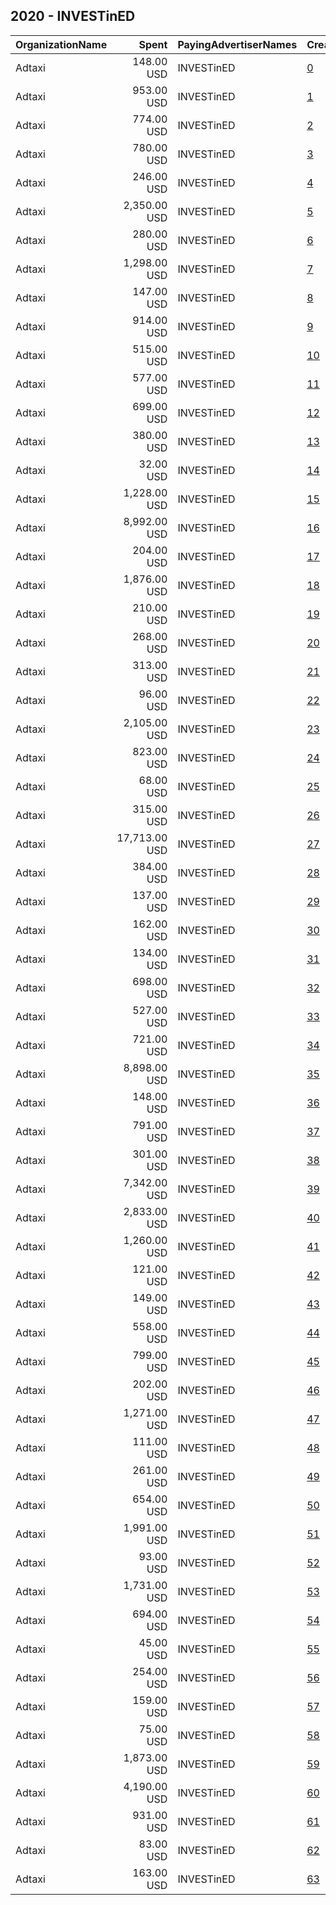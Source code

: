 ## 2020 - INVESTinED​ 
|OrganizationName|Spent|PayingAdvertiserNames|CreativeUrls|Impressions|Genders|AgeBrackets|CountryCodes|BillingAddresses|CandidateBallotInformation|
|:---|---:|:---|:---|---:|:---|:---|:---|:---|:---|
|Adtaxi|148.00 USD|INVESTinED​|[0](https://www.snap.com/political-ads/asset/9b52125e5b60c600399d5d42ef7fd77e2096cb5f3f32f9021e31bd8a267db705?mediaType=mp4)|14,317|FEMALE|25+|united states|"101 West Colfax,Denver,80204,US"|INVESTinED|
|Adtaxi|953.00 USD|INVESTinED​|[1](https://www.snap.com/political-ads/asset/bdec8a63c3120c848c4284296379d291d05bcf5f13ac2fede35a6316401e3b04?mediaType=jpg)|54,275|FEMALE|25+|united states|"101 West Colfax,Denver,80204,US"|INVESTinED|
|Adtaxi|774.00 USD|INVESTinED​|[2](https://www.snap.com/political-ads/asset/bf74ca49d91801f675fcd9e3a2550cf9bb2e8ae7873a412043e39ddf4a2e9d0d?mediaType=jpg)|59,651|FEMALE|25+|united states|"101 West Colfax,Denver,80204,US"|INVESTinED|
|Adtaxi|780.00 USD|INVESTinED​|[3](https://www.snap.com/political-ads/asset/2bfee66adb3d5ca99c35eab852ab8026be0151175a2d8d038d3aae76c829d578?mediaType=jpg)|37,272||25+|united states|"101 West Colfax,Denver,80204,US"|INVESTinED|
|Adtaxi|246.00 USD|INVESTinED​|[4](https://www.snap.com/political-ads/asset/9b52125e5b60c600399d5d42ef7fd77e2096cb5f3f32f9021e31bd8a267db705?mediaType=mp4)|13,338|FEMALE|25+|united states|"101 West Colfax,Denver,80204,US"|INVESTinED|
|Adtaxi|2,350.00 USD|INVESTinED​|[5](https://www.snap.com/political-ads/asset/6a9a12fb7707b2fd2e68854aa9ee39d8fb7e5e221217b471935499ad6d488556?mediaType=jpg)|185,515|FEMALE|25+|united states|"101 West Colfax,Denver,80204,US"|INVESTinED|
|Adtaxi|280.00 USD|INVESTinED​|[6](https://www.snap.com/political-ads/asset/9b52125e5b60c600399d5d42ef7fd77e2096cb5f3f32f9021e31bd8a267db705?mediaType=mp4)|17,482||25+|united states|"101 West Colfax,Denver,80204,US"|INVESTinED|
|Adtaxi|1,298.00 USD|INVESTinED​|[7](https://www.snap.com/political-ads/asset/ac8b2cc052036da0837721b46bb36f63a825549388525eb3e67cc730df0c4e1e?mediaType=jpg)|122,734|FEMALE|25+|united states|"101 West Colfax,Denver,80204,US"|INVESTinED|
|Adtaxi|147.00 USD|INVESTinED​|[8](https://www.snap.com/political-ads/asset/3571fbdaa97d37873b33d1415604064096990c33159c6ecba12024621e1f0ab3?mediaType=jpg)|8,037||25+|united states|"101 West Colfax,Denver,80204,US"|INVESTinED|
|Adtaxi|914.00 USD|INVESTinED​|[9](https://www.snap.com/political-ads/asset/c40de4ccff0384594272794fb72c174402de753f1267131a4d2a5f17da895ee5?mediaType=jpg)|55,864|FEMALE|25+|united states|"101 West Colfax,Denver,80204,US"|INVESTinED|
|Adtaxi|515.00 USD|INVESTinED​|[10](https://www.snap.com/political-ads/asset/6e33ef0560161afd68de0e3a62594b2e6adb1b5a0a052de831320f9f238a518f?mediaType=mp4)|42,473|FEMALE|25+|united states|"101 West Colfax,Denver,80204,US"|INVESTinED|
|Adtaxi|577.00 USD|INVESTinED​|[11](https://www.snap.com/political-ads/asset/ac8b2cc052036da0837721b46bb36f63a825549388525eb3e67cc730df0c4e1e?mediaType=jpg)|62,864|FEMALE|25+|united states|"101 West Colfax,Denver,80204,US"|INVESTinED|
|Adtaxi|699.00 USD|INVESTinED​|[12](https://www.snap.com/political-ads/asset/ac8b2cc052036da0837721b46bb36f63a825549388525eb3e67cc730df0c4e1e?mediaType=jpg)|54,922||25+|united states|"101 West Colfax,Denver,80204,US"|INVESTinED|
|Adtaxi|380.00 USD|INVESTinED​|[13](https://www.snap.com/political-ads/asset/ac8b2cc052036da0837721b46bb36f63a825549388525eb3e67cc730df0c4e1e?mediaType=jpg)|26,366||25+|united states|"101 West Colfax,Denver,80204,US"|INVESTinED|
|Adtaxi|32.00 USD|INVESTinED​|[14](https://www.snap.com/political-ads/asset/bcd4492a42fc25d13bc1d74ae866e53393b181da5e2b098e282e39a1fd3db86c?mediaType=jpg)|2,444||25+|united states|"101 West Colfax,Denver,80204,US"|INVESTinED|
|Adtaxi|1,228.00 USD|INVESTinED​|[15](https://www.snap.com/political-ads/asset/6e33ef0560161afd68de0e3a62594b2e6adb1b5a0a052de831320f9f238a518f?mediaType=mp4)|109,989||25+|united states|"101 West Colfax,Denver,80204,US"|INVESTinED|
|Adtaxi|8,992.00 USD|INVESTinED​|[16](https://www.snap.com/political-ads/asset/6a9a12fb7707b2fd2e68854aa9ee39d8fb7e5e221217b471935499ad6d488556?mediaType=jpg)|937,278|FEMALE|25+|united states|"101 West Colfax,Denver,80204,US"|INVESTinED|
|Adtaxi|204.00 USD|INVESTinED​|[17](https://www.snap.com/political-ads/asset/d968967bd9f79b1990e4e30e5aae605b5f0eecc81f856ae3fb0cef0afffa43e2?mediaType=jpg)|14,649|FEMALE|25+|united states|"101 West Colfax,Denver,80204,US"|INVESTinED|
|Adtaxi|1,876.00 USD|INVESTinED​|[18](https://www.snap.com/political-ads/asset/8e1b170426837784dea306c10b71190a4dd3a0b7c16bf5fbeb2660d6b29dc288?mediaType=jpg)|158,034|FEMALE|25+|united states|"101 West Colfax,Denver,80204,US"|INVESTinED|
|Adtaxi|210.00 USD|INVESTinED​|[19](https://www.snap.com/political-ads/asset/ac8b2cc052036da0837721b46bb36f63a825549388525eb3e67cc730df0c4e1e?mediaType=jpg)|17,853|FEMALE|25+|united states|"101 West Colfax,Denver,80204,US"|INVESTinED|
|Adtaxi|268.00 USD|INVESTinED​|[20](https://www.snap.com/political-ads/asset/6e33ef0560161afd68de0e3a62594b2e6adb1b5a0a052de831320f9f238a518f?mediaType=mp4)|19,596|FEMALE|25+|united states|"101 West Colfax,Denver,80204,US"|INVESTinED|
|Adtaxi|313.00 USD|INVESTinED​|[21](https://www.snap.com/political-ads/asset/a046a1ea449f7ecba21b4dcc9adcac4a23f5053f404b168f727194361adebc3c?mediaType=jpg)|37,673|FEMALE|25+|united states|"101 West Colfax,Denver,80204,US"|INVESTinED|
|Adtaxi|96.00 USD|INVESTinED​|[22](https://www.snap.com/political-ads/asset/844c6e5d706cec738c386b849227850b81f9481dbfd58bc6f115cc5277d38e5e?mediaType=mp4)|10,485||25+|united states|"101 West Colfax,Denver,80204,US"|INVESTinED|
|Adtaxi|2,105.00 USD|INVESTinED​|[23](https://www.snap.com/political-ads/asset/1f3de2dc1d2c61d51abdf6fcaaef5f894159909c5a048256be37f72758fe47f9?mediaType=mp4)|149,037|FEMALE|25+|united states|"101 West Colfax,Denver,80204,US"|INVESTinED|
|Adtaxi|823.00 USD|INVESTinED​|[24](https://www.snap.com/political-ads/asset/1f3de2dc1d2c61d51abdf6fcaaef5f894159909c5a048256be37f72758fe47f9?mediaType=mp4)|49,137|FEMALE|25+|united states|"101 West Colfax,Denver,80204,US"|INVESTinED|
|Adtaxi|68.00 USD|INVESTinED​|[25](https://www.snap.com/political-ads/asset/45e7ca3d895792ce38ce09f19ff278c0d28aa66823cfd9517ce8b229369af959?mediaType=jpg)|4,982||25+|united states|"101 West Colfax,Denver,80204,US"|INVESTinED|
|Adtaxi|315.00 USD|INVESTinED​|[26](https://www.snap.com/political-ads/asset/8e1b170426837784dea306c10b71190a4dd3a0b7c16bf5fbeb2660d6b29dc288?mediaType=jpg)|30,809|FEMALE|25+|united states|"101 West Colfax,Denver,80204,US"|INVESTinED|
|Adtaxi|17,713.00 USD|INVESTinED​|[27](https://www.snap.com/political-ads/asset/8e1b170426837784dea306c10b71190a4dd3a0b7c16bf5fbeb2660d6b29dc288?mediaType=jpg)|1,616,831|FEMALE|25+|united states|"101 West Colfax,Denver,80204,US"|INVESTinED|
|Adtaxi|384.00 USD|INVESTinED​|[28](https://www.snap.com/political-ads/asset/6e33ef0560161afd68de0e3a62594b2e6adb1b5a0a052de831320f9f238a518f?mediaType=mp4)|21,127||25+|united states|"101 West Colfax,Denver,80204,US"|INVESTinED|
|Adtaxi|137.00 USD|INVESTinED​|[29](https://www.snap.com/political-ads/asset/a046a1ea449f7ecba21b4dcc9adcac4a23f5053f404b168f727194361adebc3c?mediaType=jpg)|16,221|FEMALE|25+|united states|"101 West Colfax,Denver,80204,US"|INVESTinED|
|Adtaxi|162.00 USD|INVESTinED​|[30](https://www.snap.com/political-ads/asset/9b52125e5b60c600399d5d42ef7fd77e2096cb5f3f32f9021e31bd8a267db705?mediaType=mp4)|10,407||25+|united states|"101 West Colfax,Denver,80204,US"|INVESTinED|
|Adtaxi|134.00 USD|INVESTinED​|[31](https://www.snap.com/political-ads/asset/a046a1ea449f7ecba21b4dcc9adcac4a23f5053f404b168f727194361adebc3c?mediaType=jpg)|12,758||25+|united states|"101 West Colfax,Denver,80204,US"|INVESTinED|
|Adtaxi|698.00 USD|INVESTinED​|[32](https://www.snap.com/political-ads/asset/6bee150d5232da74893602c61e9d837b79d46cde1d4d7da58d2da06b2daeec13?mediaType=mp4)|30,862||25+|united states|"101 West Colfax,Denver,80204,US"|INVESTinED|
|Adtaxi|527.00 USD|INVESTinED​|[33](https://www.snap.com/political-ads/asset/6e33ef0560161afd68de0e3a62594b2e6adb1b5a0a052de831320f9f238a518f?mediaType=mp4)|44,469|FEMALE|25+|united states|"101 West Colfax,Denver,80204,US"|INVESTinED|
|Adtaxi|721.00 USD|INVESTinED​|[34](https://www.snap.com/political-ads/asset/8bb7d4ab8a4a5ab34493571de3df6683cef838b8eac64fc94476c81329a831fc?mediaType=jpg)|73,768||25+|united states|"101 West Colfax,Denver,80204,US"|INVESTinED|
|Adtaxi|8,898.00 USD|INVESTinED​|[35](https://www.snap.com/political-ads/asset/8e1b170426837784dea306c10b71190a4dd3a0b7c16bf5fbeb2660d6b29dc288?mediaType=jpg)|684,043|FEMALE|25+|united states|"101 West Colfax,Denver,80204,US"|INVESTinED|
|Adtaxi|148.00 USD|INVESTinED​|[36](https://www.snap.com/political-ads/asset/3595eda5a5033482fa997349d9a64c9490dc532c0489b2ca3f7b7bf0e618a98b?mediaType=mp4)|15,014|FEMALE|25+|united states|"101 West Colfax,Denver,80204,US"|INVESTinED|
|Adtaxi|791.00 USD|INVESTinED​|[37](https://www.snap.com/political-ads/asset/6a92a3547afd5e9752b37e9a75c4c00f32d0acb6b15610d986ee30df49ec727c?mediaType=jpg)|42,138|FEMALE|25+|united states|"101 West Colfax,Denver,80204,US"|INVESTinED|
|Adtaxi|301.00 USD|INVESTinED​|[38](https://www.snap.com/political-ads/asset/3595eda5a5033482fa997349d9a64c9490dc532c0489b2ca3f7b7bf0e618a98b?mediaType=mp4)|20,883|FEMALE|25+|united states|"101 West Colfax,Denver,80204,US"|INVESTinED|
|Adtaxi|7,342.00 USD|INVESTinED​|[39](https://www.snap.com/political-ads/asset/9b52125e5b60c600399d5d42ef7fd77e2096cb5f3f32f9021e31bd8a267db705?mediaType=mp4)|519,711|FEMALE|25+|united states|"101 West Colfax,Denver,80204,US"|INVESTinED|
|Adtaxi|2,833.00 USD|INVESTinED​|[40](https://www.snap.com/political-ads/asset/6a9a12fb7707b2fd2e68854aa9ee39d8fb7e5e221217b471935499ad6d488556?mediaType=jpg)|206,969||25+|united states|"101 West Colfax,Denver,80204,US"|INVESTinED|
|Adtaxi|1,260.00 USD|INVESTinED​|[41](https://www.snap.com/political-ads/asset/9b52125e5b60c600399d5d42ef7fd77e2096cb5f3f32f9021e31bd8a267db705?mediaType=mp4)|78,831|FEMALE|25+|united states|"101 West Colfax,Denver,80204,US"|INVESTinED|
|Adtaxi|121.00 USD|INVESTinED​|[42](https://www.snap.com/political-ads/asset/9b52125e5b60c600399d5d42ef7fd77e2096cb5f3f32f9021e31bd8a267db705?mediaType=mp4)|10,078||25+|united states|"101 West Colfax,Denver,80204,US"|INVESTinED|
|Adtaxi|149.00 USD|INVESTinED​|[43](https://www.snap.com/political-ads/asset/3595eda5a5033482fa997349d9a64c9490dc532c0489b2ca3f7b7bf0e618a98b?mediaType=mp4)|19,544|FEMALE|25+|united states|"101 West Colfax,Denver,80204,US"|INVESTinED|
|Adtaxi|558.00 USD|INVESTinED​|[44](https://www.snap.com/political-ads/asset/8e1b170426837784dea306c10b71190a4dd3a0b7c16bf5fbeb2660d6b29dc288?mediaType=jpg)|44,284||25+|united states|"101 West Colfax,Denver,80204,US"|INVESTinED|
|Adtaxi|799.00 USD|INVESTinED​|[45](https://www.snap.com/political-ads/asset/6a9a12fb7707b2fd2e68854aa9ee39d8fb7e5e221217b471935499ad6d488556?mediaType=jpg)|96,186||25+|united states|"101 West Colfax,Denver,80204,US"|INVESTinED|
|Adtaxi|202.00 USD|INVESTinED​|[46](https://www.snap.com/political-ads/asset/844c6e5d706cec738c386b849227850b81f9481dbfd58bc6f115cc5277d38e5e?mediaType=mp4)|20,414|FEMALE|25+|united states|"101 West Colfax,Denver,80204,US"|INVESTinED|
|Adtaxi|1,271.00 USD|INVESTinED​|[47](https://www.snap.com/political-ads/asset/9b52125e5b60c600399d5d42ef7fd77e2096cb5f3f32f9021e31bd8a267db705?mediaType=mp4)|108,265||25+|united states|"101 West Colfax,Denver,80204,US"|INVESTinED|
|Adtaxi|111.00 USD|INVESTinED​|[48](https://www.snap.com/political-ads/asset/5ed35026df3f714291e81fe340962e9162447854b0c7ace4a9d31c9e0da1d95b?mediaType=jpg)|9,194||25+|united states|"101 West Colfax,Denver,80204,US"|INVESTinED|
|Adtaxi|261.00 USD|INVESTinED​|[49](https://www.snap.com/political-ads/asset/a046a1ea449f7ecba21b4dcc9adcac4a23f5053f404b168f727194361adebc3c?mediaType=jpg)|19,927|FEMALE|25+|united states|"101 West Colfax,Denver,80204,US"|INVESTinED|
|Adtaxi|654.00 USD|INVESTinED​|[50](https://www.snap.com/political-ads/asset/5ed35026df3f714291e81fe340962e9162447854b0c7ace4a9d31c9e0da1d95b?mediaType=jpg)|47,671||25+|united states|"101 West Colfax,Denver,80204,US"|INVESTinED|
|Adtaxi|1,991.00 USD|INVESTinED​|[51](https://www.snap.com/political-ads/asset/9b52125e5b60c600399d5d42ef7fd77e2096cb5f3f32f9021e31bd8a267db705?mediaType=mp4)|136,406|FEMALE|25+|united states|"101 West Colfax,Denver,80204,US"|INVESTinED|
|Adtaxi|93.00 USD|INVESTinED​|[52](https://www.snap.com/political-ads/asset/844c6e5d706cec738c386b849227850b81f9481dbfd58bc6f115cc5277d38e5e?mediaType=mp4)|7,369||25+|united states|"101 West Colfax,Denver,80204,US"|INVESTinED|
|Adtaxi|1,731.00 USD|INVESTinED​|[53](https://www.snap.com/political-ads/asset/844c6e5d706cec738c386b849227850b81f9481dbfd58bc6f115cc5277d38e5e?mediaType=mp4)|150,966|FEMALE|25+|united states|"101 West Colfax,Denver,80204,US"|INVESTinED|
|Adtaxi|694.00 USD|INVESTinED​|[54](https://www.snap.com/political-ads/asset/1f3de2dc1d2c61d51abdf6fcaaef5f894159909c5a048256be37f72758fe47f9?mediaType=mp4)|39,467|FEMALE|25+|united states|"101 West Colfax,Denver,80204,US"|INVESTinED|
|Adtaxi|45.00 USD|INVESTinED​|[55](https://www.snap.com/political-ads/asset/b015df1db1845b75a6337c6a70a9b2ad0993f1e3e38b7ba48270313bc3c12edc?mediaType=jpg)|1,824||25+|united states|"101 West Colfax,Denver,80204,US"|INVESTinED|
|Adtaxi|254.00 USD|INVESTinED​|[56](https://www.snap.com/political-ads/asset/3595eda5a5033482fa997349d9a64c9490dc532c0489b2ca3f7b7bf0e618a98b?mediaType=mp4)|38,111||25+|united states|"101 West Colfax,Denver,80204,US"|INVESTinED|
|Adtaxi|159.00 USD|INVESTinED​|[57](https://www.snap.com/political-ads/asset/a046a1ea449f7ecba21b4dcc9adcac4a23f5053f404b168f727194361adebc3c?mediaType=jpg)|17,013||25+|united states|"101 West Colfax,Denver,80204,US"|INVESTinED|
|Adtaxi|75.00 USD|INVESTinED​|[58](https://www.snap.com/political-ads/asset/9b52125e5b60c600399d5d42ef7fd77e2096cb5f3f32f9021e31bd8a267db705?mediaType=mp4)|5,179||25+|united states|"101 West Colfax,Denver,80204,US"|INVESTinED|
|Adtaxi|1,873.00 USD|INVESTinED​|[59](https://www.snap.com/political-ads/asset/1f3de2dc1d2c61d51abdf6fcaaef5f894159909c5a048256be37f72758fe47f9?mediaType=mp4)|194,206||25+|united states|"101 West Colfax,Denver,80204,US"|INVESTinED|
|Adtaxi|4,190.00 USD|INVESTinED​|[60](https://www.snap.com/political-ads/asset/6a9a12fb7707b2fd2e68854aa9ee39d8fb7e5e221217b471935499ad6d488556?mediaType=jpg)|191,437|FEMALE|25+|united states|"101 West Colfax,Denver,80204,US"|INVESTinED|
|Adtaxi|931.00 USD|INVESTinED​|[61](https://www.snap.com/political-ads/asset/1f3de2dc1d2c61d51abdf6fcaaef5f894159909c5a048256be37f72758fe47f9?mediaType=mp4)|46,033|FEMALE|25+|united states|"101 West Colfax,Denver,80204,US"|INVESTinED|
|Adtaxi|83.00 USD|INVESTinED​|[62](https://www.snap.com/political-ads/asset/e57078a58a752ce5593ae42c7830a787f1ed4d08495551c95f82890c9dcc5f54?mediaType=jpg)|3,417||25+|united states|"101 West Colfax,Denver,80204,US"|INVESTinED|
|Adtaxi|163.00 USD|INVESTinED​|[63](https://www.snap.com/political-ads/asset/3595eda5a5033482fa997349d9a64c9490dc532c0489b2ca3f7b7bf0e618a98b?mediaType=mp4)|21,154||25+|united states|"101 West Colfax,Denver,80204,US"|INVESTinED|
